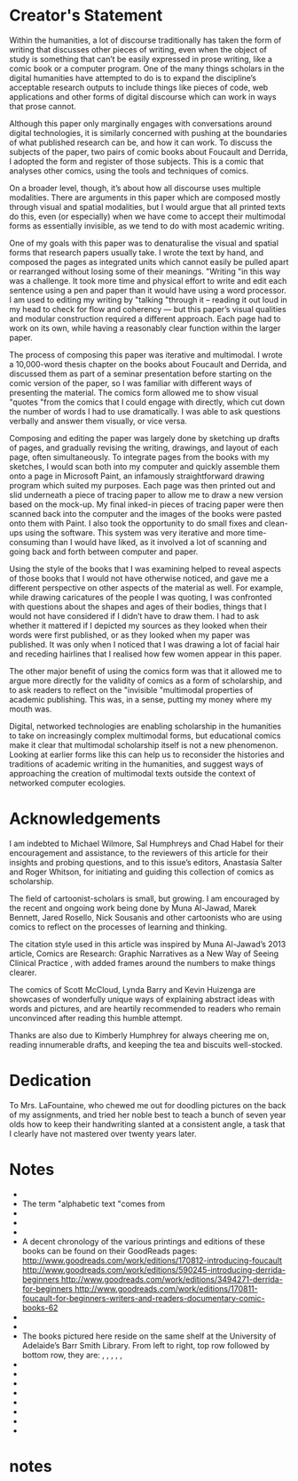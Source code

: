 

# Creator's Statement 


Within the humanities, a lot of discourse traditionally has taken the form of writing that discusses other pieces of writing, even when the object of study is something that can’t be easily expressed in prose writing, like a comic book or a computer program. One of the many things scholars in the digital humanities have attempted to do is to expand the discipline’s acceptable research outputs to include things like pieces of code, web applications and other forms of digital discourse which can work in ways that prose cannot. 

Although this paper only marginally engages with conversations around digital technologies, it is similarly concerned with pushing at the boundaries of what published research can be, and how it can work. To discuss the subjects of the paper, two pairs of comic books about Foucault and Derrida, I adopted the form and register of those subjects. This is a comic that analyses other comics, using the tools and techniques of comics. 

On a broader level, though, it’s about how all discourse uses multiple modalities. There are arguments in this paper which are composed mostly through visual and spatial modalities, but I would argue that all printed texts do this, even (or especially) when we have come to accept their multimodal forms as essentially invisible, as we tend to do with most academic writing. 

One of my goals with this paper was to denaturalise the visual and spatial forms that research papers usually take. I wrote the text by hand, and composed the pages as integrated units which cannot easily be pulled apart or rearranged without losing some of their meanings. "Writing "in this way was a challenge. It took more time and physical effort to write and edit each sentence using a pen and paper than it would have using a word processor. I am used to editing my writing by "talking "through it – reading it out loud in my head to check for flow and coherency — but this paper’s visual qualities and modular construction required a different approach. Each page had to work on its own, while having a reasonably clear function within the larger paper. 

The process of composing this paper was iterative and multimodal. I wrote a 10,000-word thesis chapter on the books about Foucault and Derrida, and discussed them as part of a seminar presentation before starting on the comic version of the paper, so I was familiar with different ways of presenting the material. The comics form allowed me to show visual "quotes "from the comics that I could engage with directly, which cut down the number of words I had to use dramatically. I was able to ask questions verbally and answer them visually, or vice versa. 

Composing and editing the paper was largely done by sketching up drafts of pages, and gradually revising the writing, drawings, and layout of each page, often simultaneously. To integrate pages from the books with my sketches, I would scan both into my computer and quickly assemble them onto a page in Microsoft Paint, an infamously straightforward drawing program which suited my purposes. Each page was then printed out and slid underneath a piece of tracing paper to allow me to draw a new version based on the mock-up. My final inked-in pieces of tracing paper were then scanned back into the computer and the images of the books were pasted onto them with Paint. I also took the opportunity to do small fixes and clean-ups using the software. This system was very iterative and more time-consuming than I would have liked, as it involved a lot of scanning and going back and forth between computer and paper. 

Using the style of the books that I was examining helped to reveal aspects of those books that I would not have otherwise noticed, and gave me a different perspective on other aspects of the material as well. For example, while drawing caricatures of the people I was quoting, I was confronted with questions about the shapes and ages of their bodies, things that I would not have considered if I didn’t have to draw them. I had to ask whether it mattered if I depicted my sources as they looked when their words were first published, or as they looked when my paper was published. It was only when I noticed that I was drawing a lot of facial hair and receding hairlines that I realised how few women appear in this paper. 

The other major benefit of using the comics form was that it allowed me to argue more directly for the validity of comics as a form of scholarship, and to ask readers to reflect on the "invisible "multimodal properties of academic publishing. This was, in a sense, putting my money where my mouth was. 

Digital, networked technologies are enabling scholarship in the humanities to take on increasingly complex multimodal forms, but educational comics make it clear that multimodal scholarship itself is not a new phenomenon. Looking at earlier forms like this can help us to reconsider the histories and traditions of academic writing in the humanities, and suggest ways of approaching the creation of multimodal texts outside the context of networked computer ecologies. 


# Acknowledgements 


I am indebted to Michael Wilmore, Sal Humphreys and Chad Habel for their encouragement and assistance, to the reviewers of this article for their insights and probing questions, and to this issue’s editors, Anastasia Salter and Roger Whitson, for initiating and guiding this collection of comics as scholarship. 

The field of cartoonist-scholars is small, but growing. I am encouraged by the recent and ongoing work being done by Muna Al-Jawad, Marek Bennett, Jared Rosello, Nick Sousanis and other cartoonists who are using comics to reflect on the processes of learning and thinking. 

The citation style used in this article was inspired by Muna Al-Jawad’s 2013 article, Comics are Research: Graphic Narratives as a New Way of Seeing Clinical Practice , with added frames around the numbers to make things clearer. 

The comics of Scott McCloud, Lynda Barry and Kevin Huizenga are showcases of wonderfully unique ways of explaining abstract ideas with words and pictures, and are heartily recommended to readers who remain unconvinced after reading this humble attempt. 

Thanks are also due to Kimberly Humphrey for always cheering me on, reading innumerable drafts, and keeping the tea and biscuits well-stocked. 


# Dedication 


To Mrs. LaFountaine, who chewed me out for doodling pictures on the back of my assignments, and tried her noble best to teach a bunch of seven year olds how to keep their handwriting slanted at a consistent angle, a task that I clearly have not mastered over twenty years later. 


# Notes 



- 
- The term "alphabetic text "comes from 
- 
- 
- 
- A decent chronology of the various printings and editions of these books can be found on their GoodReads pages: [http://www.goodreads.com/work/editions/170812-introducing-foucault ](http://www.goodreads.com/work/editions/170812-introducing-foucault)[http://www.goodreads.com/work/editions/590245-introducing-derrida-beginners ](http://www.goodreads.com/work/editions/590245-introducing-derrida-beginners)[http://www.goodreads.com/work/editions/3494271-derrida-for-beginners ](http://www.goodreads.com/work/editions/3494271-derrida-for-beginners)[http://www.goodreads.com/work/editions/170811-foucault-for-beginners-writers-and-readers-documentary-comic-books-62 ](http://www.goodreads.com/work/editions/170811-foucault-for-beginners-writers-and-readers-documentary-comic-books-62)
- 
- 
- The books pictured here reside on the same shelf at the University of Adelaide’s Barr Smith Library. From left to right, top row followed by bottom row, they are: , , , , , 
- 
- 
- 
- 
- 
- 
- 
- 



# notes
